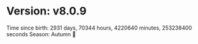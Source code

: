 # Version: v8.0.9
Time since birth: 2931 days, 70344 hours, 4220640 minutes, 253238400 seconds
Season: Autumn 🍁
